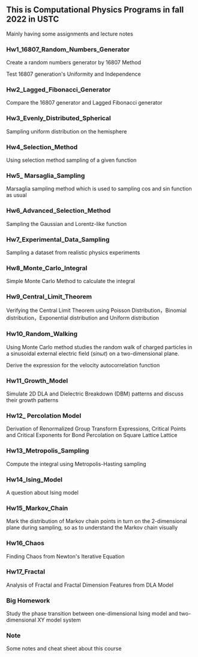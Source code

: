 ## This is Computational Physics Programs in fall 2022 in USTC
Mainly having some assignments and lecture notes

### Hw1_16807_Random_Numbers_Generator

Create a random numbers generator by 16807 Method

Test 16807 generation's Uniformity and Independence

### Hw2_Lagged_Fibonacci_Generator

Compare the 16807 generator  and Lagged Fibonacci generator

### Hw3_Evenly_Distributed_Spherical

Sampling  uniform distribution on the hemisphere

### Hw4_Selection_Method

Using selection method sampling of a given function

### Hw5_ Marsaglia_Sampling

Marsaglia sampling method which is used to sampling cos and sin function as usual

### Hw6_Advanced_Selection_Method

Sampling the Gaussian and Lorentz-like function

### Hw7_Experimental_Data_Sampling

Sampling a dataset from realistic physics experiments

### Hw8_Monte_Carlo_Integral

Simple Monte Carlo Method to calculate the integral 

### Hw9_Central_Limit_Theorem

Verifying the Central Limit Theorem using Poisson Distribution，Binomial distribution，Exponential distribution and Uniform distribution

### Hw10_Random_Walking

Using Monte Carlo method studies the random walk of charged particles in a sinusoidal external electric field $( sin\omega t )$ on a two-dimensional plane. 

Derive the expression for the velocity autocorrelation function

### Hw11_Growth_Model

Simulate 2D DLA and Dielectric Breakdown (DBM) patterns and discuss their growth patterns

### Hw12_ Percolation Model

Derivation of Renormalized Group Transform Expressions, Critical Points and Critical Exponents for Bond Percolation on Square Lattice Lattice

### Hw13_Metropolis_Sampling

Compute the integral using Metropolis-Hasting sampling

### Hw14_Ising_Model

A question about Ising model

### Hw15_Markov_Chain

Mark the distribution of Markov chain points in turn on the 2-dimensional plane during sampling, so as to understand the Markov chain visually

### Hw16_Chaos

Finding Chaos from Newton's Iterative Equation

### Hw17_Fractal

Analysis of Fractal and Fractal Dimension Features from DLA Model

### Big Homework

Study the phase transition between one-dimensional Ising model and two-dimensional XY model system

### Note

Some notes and cheat sheet about this course
